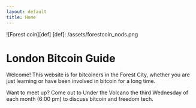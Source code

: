 ```yaml
---
layout: default
title: Home
---
```


![Forest coin][def]
[def]: /assets/forestcoin_nods.png

# London Bitcoin Guide

Welcome! This website is for bitcoiners in the Forest City, whether you are just learning or have been involved in bitcoin for a long time.

Want to meet up? Come out to Under the Volcano the third Wednesday of each month (6:00 pm) to discuss bitcoin and freedom tech.